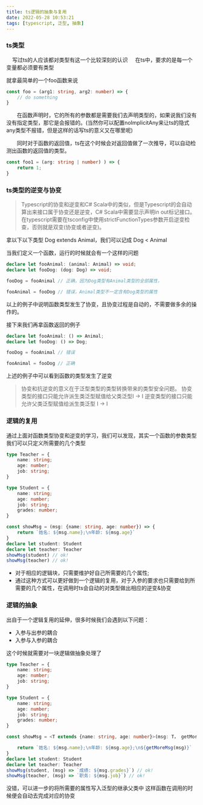 ```yaml
---
title: ts逻辑的抽象与复用
date: 2022-05-28 10:53:21
tags: [typescript, 泛型, 抽象]
---
```


### ts类型
&nbsp; &nbsp; 写过ts的人应该都对类型有这一个比较深刻的认识
&nbsp; &nbsp; 在ts中，要求的是每一个变量都必须要有类型

<!--more-->

就拿最简单的一个foo函数来说
```typescript
const foo = (arg1: string, arg2: number) => {
    // do something
}
```
&emsp;&emsp;在函数声明时，它的所有的参数都是需要我们去声明类型的，如果说我们没有没有指定类型，那它是会报错的。(当然你可以配置noImplicitAny来让ts的隐式any类型不报错，但是这样的话写ts的意义又在哪里呢)

&emsp;&emsp;同时对于函数的返回值，ts在这个时候会对返回值做了一次推导，可以自动检测出函数的返回值的类型。
```typescript
const foo1 = (arg: string | number) ) => {
    return 1;
}
```

### ts类型的逆变与协变
> Typescript的协变和逆变和C# Scala中的类似，但是Typescript的会自动算出来接口属于协变还是逆变，C# Scala中需要显示声明in out标记接口。 在typescript需要在tsconfig中使用strictFunctionTypes参数开启逆变检查，否则就是双变(协变或者逆变)。


拿以下以下类型
Dog extends Animal，我们可以记成 Dog < Animal

当我们定义一个函数，运行的时候就会有一个这样的问题
```typescript
declare let fooAnimal: (animal: Animal) => void;
declare let fooDog: (dog: Dog) => void;

fooDog = fooAnimal // 正确，因为Dog类型有Animal类型的全部属性，

fooAnimal = fooDog // 错误，Animal类型不一定含有Dog类型的属性

```
以上的例子中说明函数类型发生了协变，且协变过程是自动的，不需要做多余的操作的。

接下来我们再拿函数返回的例子
```typescript
declare let fooAnimal: () => Animal;
declare let fooDog: () => Dog;

fooDog = fooAnimal // 错误

fooAnimal = fooDog // 正确

```
上述的例子中可以看到函数的类型发生了逆变

> 协变和抗逆变的意义在于泛型类型的类型转换带来的类型安全问题。
> 协变类型的接口只能允许派生类泛型赋值给父类泛型I<Dog> -> I<Animal>
> 逆变类型的接口只能允许父类泛型赋值给派生类泛型 I<Animal> -> I<Dog>

### 逻辑的复用
通过上面对函数类型协变和逆变的学习，我们可以发现，其实一个函数的参数类型我们可以只定义所需要的几个类型
```typescript
type Teacher = {
    name: string;
    age: number;
    job: string;
}

type Student = {
    name: string;
    age: number;
    job: string;
    grades: number;
}

const showMsg = (msg: {name: string, age: number}) => {
    return `姓名: ${msg.name};\n年龄: ${msg.age}`
}
declare let student: Student 
declare let teacher: Teacher
showMsg(student) // ok!
showMsg(teacher) // ok!
```
- 对于相应的逻辑块，只需要维护好自己所需要的几个属性;
- 通过这种方式可以更好做到一个逻辑的复用，对于入参的要求也只需要给到所需要的几个属性，在调用时ts会自动的对类型做出相应的逆变&协变

### 逻辑的抽象
出自于一个逻辑复用的延伸，很多时候我们会遇到以下问题：
- 入参与出参的耦合
- 入参与入参的耦合

这个时候就需要对一块逻辑做抽象处理了
```typescript
type Teacher = {
    name: string;
    age: number;
    job: string;
}

type Student = {
    name: string;
    age: number;
    job: string;
    grades: number;
}

const showMsg = <T extends {name: string, age: number}>(msg: T， getMoreMsg: (msg: T) => string) => {

    return `姓名: ${msg.name};\n年龄: ${msg.age};\n${getMoreMsg(msg)}`
}
declare let student: Student 
declare let teacher: Teacher
showMsg(student, (msg) => `成绩: ${msg.grades}`) // ok!
showMsg(teacher, (msg) => `职务: ${msg.job}`) // ok!

```
没错，可以进一步的将所需要的属性写入泛型的继承父类中
这样函数在调用的时候便会自动去完成对应的协变
